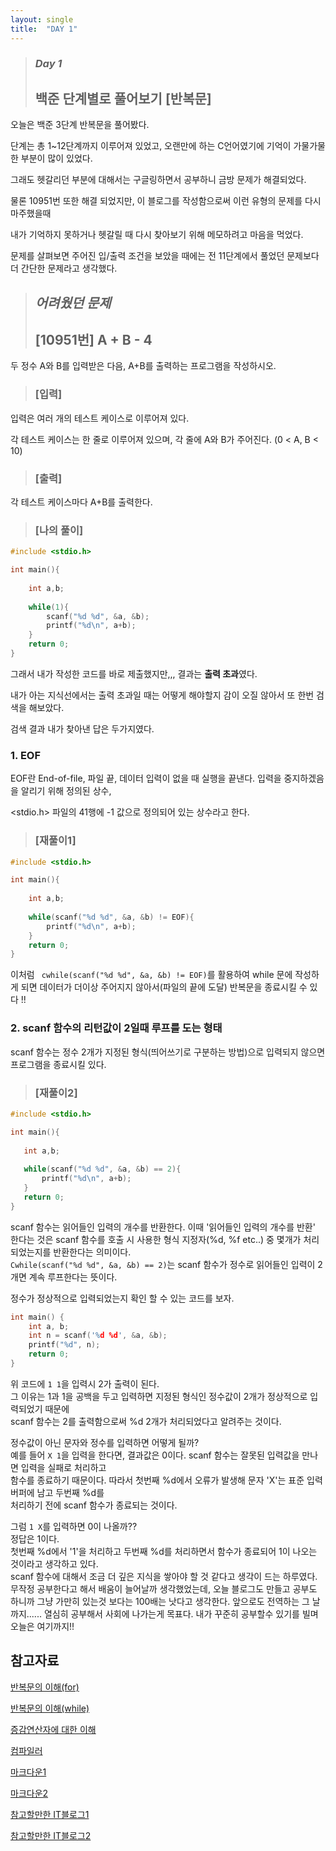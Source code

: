 ```yaml
---
layout: single
title:  "DAY 1"
---
```

> ### *Day 1*
> ## 백준 단계별로 풀어보기 [반복문]

오늘은 백준 3단계 반복문을 풀어봤다. 

단계는 총 1~12단계까지 이루어져 있었고, 오랜만에 하는 C언어였기에 기억이 가물가물한 부분이 많이 있었다.

그래도 헷갈리던 부분에 대해서는 구글링하면서 공부하니 금방 문제가 해결되었다.

물론 10951번 또한 해결 되었지만, 이 블로그를 작성함으로써 이런 유형의 문제를 다시 마주했을때 

내가 기억하지 못하거나 헷갈릴 때 다시 찾아보기 위해 메모하려고 마음을 먹었다.

문제를 살펴보면 주어진 입/출력 조건을 보았을 때에는 전 11단계에서 풀었던 문제보다 더 간단한 문제라고 생각했다.   
> ## *어려웠던 문제*
> ## [10951번] A + B - 4
두 정수 A와 B를 입력받은 다음, A+B를 출력하는 프로그램을 작성하시오.   

 >### [입력]
입력은 여러 개의 테스트 케이스로 이루어져 있다.   

각 테스트 케이스는 한 줄로 이루어져 있으며, 각 줄에 A와 B가 주어진다. (0 < A, B < 10)   

> ### [출력]
각 테스트 케이스마다 A+B를 출력한다.

> ### [나의 풀이]
```C
#include <stdio.h>

int main(){
    
    int a,b;
    
    while(1){
        scanf("%d %d", &a, &b);
        printf("%d\n", a+b);
    }
    return 0;
}
```

그래서 내가 작성한 코드를 바로 제출했지만,,, 결과는 **출력 초과**였다.

내가 아는 지식선에서는 출력 초과일 때는 어떻게 해야할지 감이 오질 않아서 또 한번 검색을 해보았다.

검색 결과 내가 찾아낸 답은 두가지였다.

### 1. EOF
EOF란 End-of-file, 파일 끝, 데이터 입력이 없을 때 실행을 끝낸다. 입력을 중지하겠음을 알리기 위해 정의된 상수,

<stdio.h> 파일의 41행에 -1 값으로 정의되어 있는 상수라고 한다.   

> ### [재풀이1]
```C
#include <stdio.h>

int main(){
    
    int a,b;
    
    while(scanf("%d %d", &a, &b) != EOF){
        printf("%d\n", a+b);
    }
    return 0;
}
```
이처럼 ``` cwhile(scanf("%d %d", &a, &b) != EOF)```를 활용하여 while 문에 작성하게 되면
데이터가 더이상 주어지지 않아서(파일의 끝에 도달) 반복문을 종료시킬 수 있다 !!

### 2. scanf 함수의 리턴값이 2일때 루프를 도는 형태
scanf 함수는 정수 2개가 지정된 형식(띄어쓰기로 구분하는 방법)으로 입력되지 않으면 프로그램을 종료시킬 있다.

> ### [재풀이2]
 ```C
#include <stdio.h>

int main(){
    
    int a,b;
    
    while(scanf("%d %d", &a, &b) == 2){
        printf("%d\n", a+b);
    }
    return 0;
}
```
scanf 함수는 읽어들인 입력의 개수를 반환한다.
이때 '읽어들인 입력의 개수를 반환' 한다는 것은 scanf 함수를 호출 시 사용한 형식 지정자(%d, %f etc..) 중 몇개가 처리되었는지를 반환한다는 의미이다.   
```Cwhile(scanf("%d %d", &a, &b) == 2)```는 scanf 함수가 정수로 읽어들인 입력이 2개면 계속 루프한다는 뜻이다. 

정수가 정상적으로 입력되었는지 확인 할 수 있는 코드를 보자.
```C
int main() {
    int a, b;
    int n = scanf('%d %d', &a, &b);
    printf("%d", n);
    return 0;
}
```
위 코드에 ```1 1```을 입력시 2가 출력이 된다.   
그 이유는 1과 1을 공백을 두고 입력하면 지정된 형식인 정수값이 2개가 정상적으로 입력되었기 때문에   
scanf 함수는 2를 출력함으로써 %d 2개가 처리되었다고 알려주는 것이다.

정수값이 아닌 문자와 정수를 입력하면 어떻게 될까?   
예를 들어 ```X 1```을 입력을 한다면, 결과값은 0이다. scanf 함수는 잘못된 입력값을 만나면 입력을 실패로 처리하고   
함수를 종료하기 때문이다. 따라서 첫번째 %d에서 오류가 발생해 문자 'X'는 표준 입력 버퍼에 남고 두번째 %d를   
처리하기 전에 scanf 함수가 종료되는 것이다.

그럼 ```1 X```를 입력하면 0이 나올까??   
정답은 1이다.   
첫번째 %d에서 '1'을 처리하고 두번째 %d를 처리하면서 함수가 종료되어 1이 나오는 것이라고 생각하고 있다.   
scanf 함수에 대해서 조금 더 깊은 지식을 쌓아야 할 것 같다고 생각이 드는 하루였다.   
무작정 공부한다고 해서 배움이 늘어날까 생각했었는데, 오늘 블로그도 만들고 공부도 하니까 그냥 가만히 있는것 보다는 100배는 낫다고 생각한다. 앞으로도 전역하는 그 날까지...... 열심히 공부해서 사회에 나가는게 목표다. 내가 꾸준히 공부할수 있기를 빌며 오늘은 여기까지!!













## 참고자료
[반복문의 이해(for)](https://blockdmask.tistory.com/457)

[반복문의 이해(while)](https://blockdmask.tistory.com/456)

[증감연산자에 대한 이해](https://codingadinga.tistory.com/11)

[컴파일러](https://onlinelab.e-koreatech.ac.kr/compiler?c)

[마크다운1](https://teddylee777.github.io/jekyll/Jekyll-%EC%82%AC%EC%9A%A9%EC%9D%84-%EC%9C%84%ED%95%9C-markdown-%EB%AC%B8%EB%B2%95/)

[마크다운2](https://gist.github.com/ihoneymon/652be052a0727ad59601)

[참고할만한 IT블로그1](https://wayhome25.github.io/)

[참고할만한 IT블로그2](https://steady-coding.tistory.com/)
